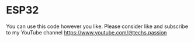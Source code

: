 # ESP32
You can use this code however you like. Please consider like and subscribe to my YouTube channel https://www.youtube.com/@techs.passion
